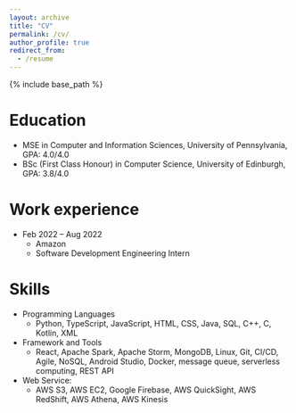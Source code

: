 ```yaml
---
layout: archive
title: "CV"
permalink: /cv/
author_profile: true
redirect_from:
  - /resume
---
```


{% include base_path %}

Education
======
* MSE in Computer and Information Sciences, University of Pennsylvania, GPA: 4.0/4.0
* BSc (First Class Honour) in Computer Science, University of Edinburgh, GPA: 3.8/4.0

Work experience
======
* Feb 2022 – Aug 2022 
  * Amazon 
  * Software Development Engineering Intern
  
Skills
======
* Programming Languages
  * Python, TypeScript, JavaScript, HTML, CSS, Java, SQL, C++, C, Kotlin, XML 
* Framework and Tools
  * React, Apache Spark, Apache Storm, MongoDB, Linux, Git, CI/CD, Agile, NoSQL, Android Studio, Docker, message queue, serverless computing, REST API
* Web Service: 
  * AWS S3, AWS EC2, Google Firebase, AWS QuickSight, AWS RedShift, AWS Athena, AWS Kinesis